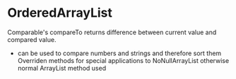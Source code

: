 # OrderedArrayList
Comparable's compareTo returns difference between current value and compared value.
- can be used to compare numbers and strings and therefore sort them
Overriden methods for special applications to NoNullArrayList otherwise normal ArrayList method used
